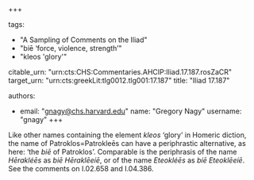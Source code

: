 +++

tags:
- "A Sampling of Comments on the Iliad"
- "biē ‘force, violence, strength’"
- "kleos &#39;glory&#39;"

citable_urn: "urn:cts:CHS:Commentaries.AHCIP:Iliad.17.187.rosZaCR"
target_urn: "urn:cts:greekLit:tlg0012.tlg001:17.187"
title: "Iliad 17.187"

authors:
- email: "gnagy@chs.harvard.edu"
  name: "Gregory Nagy"
  username: "gnagy"
+++

<p>Like other names containing the element <em>kleos</em> ‘glory’ in Homeric diction, the name of Patroklos=Patrokleēs can have a periphrastic alternative, as here: ‘the <em>biē</em> of Patroklos’. Comparable is the periphrasis of the name <em>Hērakléēs</em> as <em>biē Hēraklēeíē</em>, or of the name <em>Eteokléēs</em> as <em>bíē Eteoklēeíē</em>. See the comments on I.02.658 and I.04.386.  </p>